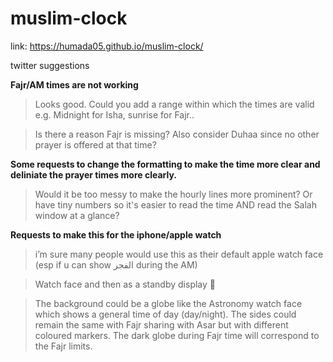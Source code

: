 # muslim-clock

link: https://humada05.github.io/muslim-clock/

twitter suggestions

**Fajr/AM times are not working**
> Looks good. Could you add a range within which the times are valid e.g. Midnight for Isha, sunrise for Fajr..

> Is there a reason Fajr is missing? Also consider Duhaa since no other prayer is offered at that time?

**Some requests to change the formatting to make the time more clear and deliniate the prayer times more clearly.**
> Would it be too messy to make the hourly lines more prominent? Or have tiny numbers so it's easier to read the time AND read the Salah window at a glance?

**Requests to make this for the iphone/apple watch**
> i’m sure many people would use this as their default apple watch face (esp if u can show الفجر during the AM)

> Watch face and then as a standby display 👀

> The background could be a globe like the Astronomy watch face which shows a general time of day (day/night). The sides could remain the same with Fajr sharing with Asar but with different coloured markers. The dark globe during Fajr time will correspond to the Fajr limits.
